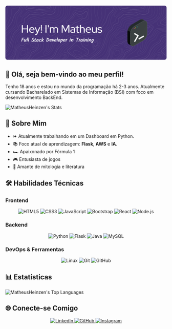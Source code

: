 ![Header](./github-header-image.png)

## 👋 Olá, seja bem-vindo ao meu perfil!

Tenho 18 anos e estou no mundo da programação há 2-3 anos. Atualmente cursando Bacharelado em Sistemas de Informação (BSI) com foco em desenvolvimento BackEnd.

![MatheusHeinzen's Stats](https://github-readme-stats.vercel.app/api?username=MatheusHeinzen&theme=nightowl&show_icons=true&hide_border=true&count_private=true)

## 🚀 Sobre Mim

- ⏩ Atualmente trabalhando em um Dashboard em Python.
- 📚 Foco atual de aprendizagem: **Flask**, **AWS** e **IA**.
- 🏎️ Apaixonado por Fórmula 1
- 🎮 Entusiasta de jogos
- 📖 Amante de mitologia e literatura

## 🛠️ Habilidades Técnicas

### Frontend
<div align="center">
  <img src="https://profilinator.rishav.dev/skills-assets/html5-original-wordmark.svg" alt="HTML5" height="40" title="HTML5"/>
  <img src="https://profilinator.rishav.dev/skills-assets/css3-original-wordmark.svg" alt="CSS3" height="40" title="CSS3"/>
  <img src="https://profilinator.rishav.dev/skills-assets/javascript-original.svg" alt="JavaScript" height="40" title="JavaScript"/>
  <img src="https://profilinator.rishav.dev/skills-assets/bootstrap-plain.svg" alt="Bootstrap" height="40" title="Bootstrap"/>
  <img src="https://profilinator.rishav.dev/skills-assets/react-original-wordmark.svg" alt="React" height="40" title="React"/>
  <img src="https://profilinator.rishav.dev/skills-assets/nodejs-original-wordmark.svg" alt="Node.js" height="40" title="Node.js"/>
</div>

### Backend
<div align="center">
  <img src="https://profilinator.rishav.dev/skills-assets/python-original.svg" alt="Python" height="40" title="Python"/>
  <img src="https://profilinator.rishav.dev/skills-assets/flask.png" alt="Flask" height="40" title="Flask"/>
  <img src="https://profilinator.rishav.dev/skills-assets/java-original-wordmark.svg" alt="Java" height="40" title="Java"/>
  <img src="https://profilinator.rishav.dev/skills-assets/mysql-original-wordmark.svg" alt="MySQL" height="40" title="MySQL"/>
</div>

### DevOps & Ferramentas
<div align="center">
  <img src="https://profilinator.rishav.dev/skills-assets/linux-original.svg" alt="Linux" height="40" title="Linux"/>
  <img src="https://profilinator.rishav.dev/skills-assets/git-scm-icon.svg" alt="Git" height="40" title="Git"/>
  <img src="https://cdn-icons-png.flaticon.com/512/25/25231.png" alt="GitHub" height="40" title="GitHub"/>
</div>

## 📊 Estatísticas

![MatheusHeinzen's Top Languages](https://github-readme-stats.vercel.app/api/top-langs/?username=MatheusHeinzen&theme=nightowl&show_icons=true&hide_border=true&layout=compact)

## 🌐 Conecte-se Comigo

<div align="center">
  <a href="https://linkedin.com/in/matheus-heinzen" target="_blank">
    <img src="https://img.shields.io/badge/LinkedIn-0077B5?style=for-the-badge&logo=linkedin&logoColor=white" alt="LinkedIn"/>
  </a>
  <a href="https://github.com/MatheusHeinzen" target="_blank">
    <img src="https://img.shields.io/badge/GitHub-100000?style=for-the-badge&logo=github&logoColor=white" alt="GitHub"/>
  </a>
  <a href="https://instagram.com/_matheus.heinzen" target="_blank">
    <img src="https://img.shields.io/badge/Instagram-E4405F?style=for-the-badge&logo=instagram&logoColor=white" alt="Instagram"/>
  </a>
</div>
